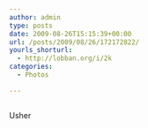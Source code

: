 ```yaml
---
author: admin
type: posts
date: 2009-08-26T15:15:39+00:00
url: /posts/2009/08/26/172172822/
yourls_shorturl:
  - http://lobban.org/i/2k
categories:
  - Photos

---
```

<div class="figure">
  <img src="https://andy.lobban.org/photo/1280/172172822/1/tumblr_kozp23jts41qzrl7b" alt="" />
</div>

Usher